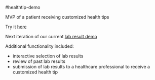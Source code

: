 #healthtip-demo

MVP of a patient receiving customized health tips

Try it [here](https://tips.mycoralhealth.com)

Next iteration of our current [lab result demo](https://github.com/mycoralhealth/labresults-demo)

Additional functionality included:
- interactive selection of lab results
- review of past lab results
- submission of lab results to a healthcare professional to receive a customized health tip
